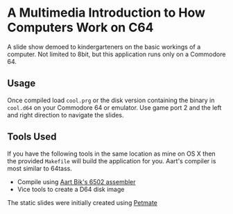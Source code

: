 # A Multimedia Introduction to How Computers Work on C64
A slide show demoed to kindergarteners on the basic workings of a computer. Not limited to 8bit, but this application runs only on a Commodore 64.

## Usage
Once compiled load `cool.prg` or the disk version containing the binary in `cool.d64` on your Commodore 64 or emulator. Use game port 2 and the left and right direction to navigate the slides.

## Tools Used
If you have the following tools in the same location as mine on OS X then the provided `Makefile` will build the application for you. Aart's compiler is most similar to 64tass.
* Compile using [Aart Bik's 6502 assembler](https://www.aartbik.com/retro.php)
* Vice tools to create a D64 disk image

The static slides were initially created using [Petmate](https://nurpax.github.io/petmate/)
